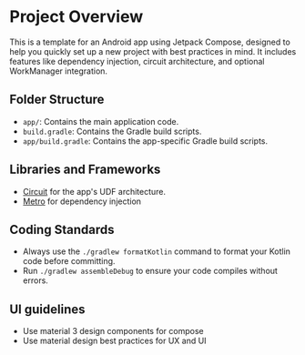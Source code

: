 # Project Overview

This is a template for an Android app using Jetpack Compose, designed to help you quickly set up a new project with best practices in mind. It includes features like dependency injection, circuit architecture, and optional WorkManager integration.

## Folder Structure

- `app/`: Contains the main application code.
- `build.gradle`: Contains the Gradle build scripts.
- `app/build.gradle`: Contains the app-specific Gradle build scripts.

## Libraries and Frameworks

- [Circuit](https://github.com/slackhq/circuit) for the app's UDF architecture.
- [Metro](https://github.com/ZacSweers/metro) for dependency injection

## Coding Standards

- Always use the `./gradlew formatKotlin` command to format your Kotlin code before committing.
- Run `./gradlew assembleDebug` to ensure your code compiles without errors.

## UI guidelines

- Use material 3 design components for compose
- Use material design best practices for UX and UI
